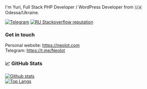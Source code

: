 I'm Yuri, Full Stack PHP Developer / WordPress Developer from :ukraine: Odessa/Ukraine.

[![Telegram](https://img.shields.io/badge/-neolot-0088cc?style=for-the-badge&logo=Telegram&logoColor=white&link=https://t.me/Neolot)](https://t.me/Neolot)
[![RU Stackoverflow reputation](https://img.shields.io/stackexchange/ru.stackoverflow./r/237769?label=StackOverflow&logo=stackoverflow&style=for-the-badge)](https://ru.stackoverflow.com/users/237769/neolot)

### Get in touch

Personal website: https://neolot.com  
Telegram: https://t.me/Neolot  

### 📈 GitHub Stats

[![Github stats](https://github-readme-stats.vercel.app/api?username=Neolot&count_private=true&show_icons=true&include_all_commits=true&show_icons=true&hide_title=true&theme=gotham)](https://github.com/Neolot/github-readme-stats)  
[![Top Langs](https://github-readme-stats.vercel.app/api/top-langs/?username=Neolot&count_private=true&layout=compact&include_all_commits=true&show_icons=true&hide_title=true&theme=gotham)](https://github.com/Neolot/github-readme-stats)
